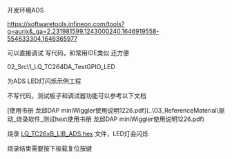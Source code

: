 开发环境ADS

https://softwaretools.infineon.com/tools?q=aurix&_ga=2.231981599.1243000240.1646919558-554633304.1646365977

可以直接调试 写代码，和常用IDE类似 还方便

02_Src\1_LQ_TC264DA_TestGPIO_LED

为ADS LED灯闪烁示例工程



不写代码，测试板子和调试器功能可以参考以下文档

 [使用书册 龙邱DAP miniWiggler使用说明1226.pdf](..\03_ReferenceMaterial\驱动_烧录软件_测试hex\使用书册 龙邱DAP miniWiggler使用说明1226.pdf) 

烧录 [LQ_TC26xB_LIB_ADS.hex](..\03_ReferenceMaterial\驱动_烧录软件_测试hex\LQ_TC26xB_LIB_ADS.hex) 文件，LED灯会闪烁

烧录结束需要按下板载复位按键